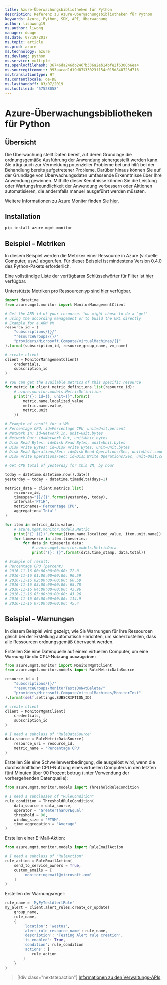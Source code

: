 ```yaml
---
title: Azure-Überwachungsbibliotheken für Python
description: Referenz zu Azure-Überwachungsbibliotheken für Python
keywords: Azure, Python, SDK, API, Überwachung
author: lisawong19
ms.author: liwong
manager: douge
ms.date: 07/19/2017
ms.topic: article
ms.prod: azure
ms.technology: azure
ms.devlang: python
ms.service: multiple
ms.openlocfilehash: 36746da246db2467b336a2eb14bfe2f6300b6ea4
ms.sourcegitcommit: 993aacad1d19d87533023f154c015d840723d716
ms.translationtype: HT
ms.contentlocale: de-DE
ms.lasthandoff: 03/07/2019
ms.locfileid: "57528058"
---
```

# <a name="azure-monitoring-libraries-for-python"></a>Azure-Überwachungsbibliotheken für Python

## <a name="overview"></a>Übersicht 
Die Überwachung stellt Daten bereit, auf deren Grundlage die ordnungsgemäße Ausführung der Anwendung sichergestellt werden kann. Sie trägt auch zur Vermeidung potenzieller Probleme bei und hilft bei der Behandlung bereits aufgetretener Probleme. Darüber hinaus können Sie auf der Grundlage von Überwachungsdaten umfassende Erkenntnisse über Ihre Anwendung gewinnen. Mithilfe dieser Kenntnisse können Sie die Leistung oder Wartungsfreundlichkeit der Anwendung verbessern oder Aktionen automatisieren, die andernfalls manuell ausgeführt werden müssten.

Weitere Informationen zu Azure Monitor finden Sie [hier](https://docs.microsoft.com/azure/monitoring-and-diagnostics/monitoring-overview-azure-monitor). 

## <a name="installation"></a>Installation
```bash
pip install azure-mgmt-monitor
```

## <a name="example---metrics"></a>Beispiel – Metriken
In diesem Beispiel werden die Metriken einer Ressource in Azure (virtuelle Computer, usw.) abgerufen. Für dieses Beispiel ist mindestens Version 0.4.0 des Python-Pakets erforderlich.

Eine vollständige Liste der verfügbaren Schlüsselwörter für Filter ist [hier](https://msdn.microsoft.com/library/azure/mt743622.aspx) verfügbar.

Unterstützte Metriken pro Ressourcentyp sind [hier](https://docs.microsoft.com/azure/monitoring-and-diagnostics/monitoring-supported-metrics) verfügbar.

```python
import datetime
from azure.mgmt.monitor import MonitorManagementClient

# Get the ARM id of your resource. You might chose to do a "get"
# using the according management or to build the URL directly
# Example for a ARM VM
resource_id = (
    "subscriptions/{}/"
    "resourceGroups/{}/"
    "providers/Microsoft.Compute/virtualMachines/{}"
).format(subscription_id, resource_group_name, vm_name)

# create client
client = MonitorManagementClient(
    credentials,
    subscription_id
)

# You can get the available metrics of this specific resource
for metric in client.metric_definitions.list(resource_id):
    # azure.monitor.models.MetricDefinition
    print("{}: id={}, unit={}".format(
        metric.name.localized_value,
        metric.name.value,
        metric.unit
    ))

# Example of result for a VM:
# Percentage CPU: id=Percentage CPU, unit=Unit.percent
# Network In: id=Network In, unit=Unit.bytes
# Network Out: id=Network Out, unit=Unit.bytes
# Disk Read Bytes: id=Disk Read Bytes, unit=Unit.bytes
# Disk Write Bytes: id=Disk Write Bytes, unit=Unit.bytes
# Disk Read Operations/Sec: id=Disk Read Operations/Sec, unit=Unit.count_per_second
# Disk Write Operations/Sec: id=Disk Write Operations/Sec, unit=Unit.count_per_second

# Get CPU total of yesterday for this VM, by hour

today = datetime.datetime.now().date()
yesterday = today - datetime.timedelta(days=1)

metrics_data = client.metrics.list(
    resource_id,
    timespan="{}/{}".format(yesterday, today),
    interval='PT1H',
    metricnames='Percentage CPU',
    aggregation='Total'
)

for item in metrics_data.value:
    # azure.mgmt.monitor.models.Metric
    print("{} ({})".format(item.name.localized_value, item.unit.name))
    for timeserie in item.timeseries:
        for data in timeserie.data:
            # azure.mgmt.monitor.models.MetricData
            print("{}: {}".format(data.time_stamp, data.total))

# Example of result:
# Percentage CPU (percent)
# 2016-11-16 00:00:00+00:00: 72.0
# 2016-11-16 01:00:00+00:00: 90.59
# 2016-11-16 02:00:00+00:00: 60.58
# 2016-11-16 03:00:00+00:00: 65.78
# 2016-11-16 04:00:00+00:00: 43.96
# 2016-11-16 05:00:00+00:00: 43.96
# 2016-11-16 06:00:00+00:00: 114.9
# 2016-11-16 07:00:00+00:00: 45.4
```

## <a name="example---alerts"></a>Beispiel – Warnungen
In diesem Beispiel wird gezeigt, wie Sie Warnungen für Ihre Ressourcen gleich bei der Erstellung automatisch einrichten, um sicherzustellen, dass alle Ressourcen ordnungsgemäß überwacht werden.

Erstellen Sie eine Datenquelle auf einem virtuellen Computer, um eine Warnung für die CPU-Nutzung auszugeben:
```python
from azure.mgmt.monitor import MonitorMgmtClient
from azure.mgmt.monitor.models import RuleMetricDataSource

resource_id = (
    "subscriptions/{}/"
    "resourceGroups/MonitorTestsDoNotDelete/"
    "providers/Microsoft.Compute/virtualMachines/MonitorTest"
).format(self.settings.SUBSCRIPTION_ID)

# create client
client = MonitorMgmtClient(
    credentials,
    subscription_id
)

# I need a subclass of "RuleDataSource"
data_source = RuleMetricDataSource(
    resource_uri = resource_id,
    metric_name = 'Percentage CPU'
)
```
Erstellen Sie eine Schwellenwertbedingung, die ausgelöst wird, wenn die durchschnittliche CPU-Nutzung eines virtuellen Computers in den letzten fünf Minuten über 90 Prozent betrug (unter Verwendung der vorhergehenden Datenquelle):
```python
from azure.mgmt.monitor.models import ThresholdRuleCondition

# I need a subclasses of "RuleCondition"
rule_condition = ThresholdRuleCondition(
    data_source = data_source,
    operator = 'GreaterThanOrEqual',
    threshold = 90,
    window_size = 'PT5M',
    time_aggregation = 'Average'
)
```

Erstellen einer E-Mail-Aktion:
```python
from azure.mgmt.monitor.models import RuleEmailAction

# I need a subclass of "RuleAction"
rule_action = RuleEmailAction(
    send_to_service_owners = True,
    custom_emails = [
        'monitoringemail@microsoft.com'
    ]
)
```

Erstellen der Warnungsregel:
```python
rule_name = 'MyPyTestAlertRule'
my_alert = client.alert_rules.create_or_update(
    group_name,
    rule_name,
    {
        'location': 'westus',
        'alert_rule_resource_name': rule_name,
        'description': 'Testing Alert rule creation',
        'is_enabled': True,
        'condition': rule_condition,
        'actions': [
            rule_action
        ]
    }
)
```
> [!div class="nextstepaction"]
> [Informationen zu den Verwaltungs-APIs](/python/api/overview/azure/monitoring/management)
